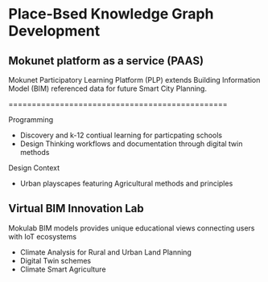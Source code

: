 # Place-Bsed Knowledge Graph Development

## Mokunet platform as a service (PAAS)

Mokunet Participatory Learning Platform (PLP) extends Building Information Model (BIM) referenced data for future Smart City Planning.

===============================================

Programming
- Discovery and k-12 contiual learning for particpating schools
- Design Thinking workflows and documentation through digital twin methods

Design Context
- Urban playscapes featuring Agricultural methods and principles

## Virtual BIM Innovation Lab

Mokulab BIM models provides unique educational views connecting users with IoT ecosystems

- Climate Analysis for Rural and Urban Land Planning
- Digital Twin schemes
- Climate Smart Agriculture
